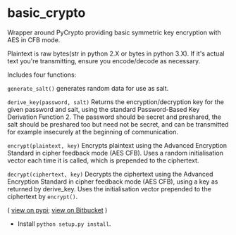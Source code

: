 # basic_crypto

Wrapper around PyCrypto providing basic symmetric key encryption with AES in CFB mode.

Plaintext is raw bytes(str in python 2.X or bytes in python 3.X). If it's actual text you're transmitting, ensure you encode/decode as necessary.

Includes four functions:

`generate_salt()`
generates random data for use as salt.

`derive_key(password, salt)`
Returns the encryption/decryption key for the given password and salt, using the standard Password-Based Key Derivation Function 2.
The password should be secret and preshared, the salt should be preshared too but need not be secret, and can be transmitted for example insecurely at the beginning of communication.

`encrypt(plaintext, key)`
Encrypts plaintext using the Advanced Encryption Standard in cipher feedback mode (AES CFB). Uses a random initialisation vector each time it is called, which is prepended to the ciphertext.


`decrypt(ciphertext, key)`
Decrypts the ciphertext using the Advanced Encryption Standard in cipher feedback mode (AES CFB), using a key as returned by derive_key. Uses the initialisation vector prepended to the ciphertext by `encrypt()`. 

( 
[view on pypi](https://pypi.python.org/pypi/basic_crypto/);
[view on Bitbucket](https://bitbucket.org/cbillington/basic_crypto)
)

   * Install `python setup.py install`.

